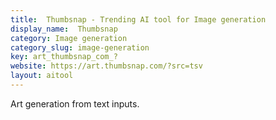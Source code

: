 ```yaml
---
title:  Thumbsnap - Trending AI tool for Image generation
display_name:  Thumbsnap
category: Image generation
category_slug: image-generation
key: art_thumbsnap_com_?
website: https://art.thumbsnap.com/?src=tsv
layout: aitool
---
```


Art generation from text inputs.

